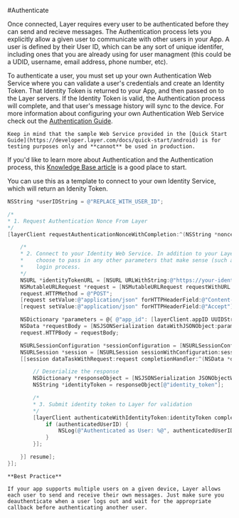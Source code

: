 #Authenticate

Once connected, Layer requires every user to be authenticated before they can send and recieve messages. The Authentication process lets you explicitly allow a given user to communicate with other users in your App. A user is defined by their User ID, which can be any sort of unique identifer, including ones that you are already using for user managment (this could be a UDID, username, email address, phone number, etc).

To authenticate a user, you must set up your own Authentication Web Service where you can validate a user's credentials and create an Identity Token. That Identity Token is returned to your App, and then passed on to the Layer servers. If the Identity Token is valid, the Authentication process will complete, and that user's message history will sync to the device. For more information about configuring your own Authentication Web Service check out the [Authentication Guide](https://developer.layer.com/docs/guides#authentication). 

```emphasis
Keep in mind that the sample Web Service provided in the [Quick Start Guide](https://developer.layer.com/docs/quick-start/android) is for testing purposes only and **cannot** be used in production.
```

If you'd like to learn more about Authentication and the Authentication process, this [Knowledge Base article](https://support.layer.com/hc/en-us/articles/204225940-How-does-Authentication-work-) is a good place to start. 

You can use this as a template to connect to your own Identity Service, which will return an Idenity Token.

```objective-c
NSString *userIDString = @"REPLACE_WITH_USER_ID";

/*
* 1. Request Authentication Nonce From Layer
*/
[layerClient requestAuthenticationNonceWithCompletion:^(NSString *nonce, NSError *error) {

    /*
    * 2. Connect to your Identity Web Service. In addition to your Layer App ID, User ID, and nonce, you can
    *    choose to pass in any other parameters that make sense (such as a password), depending on your App's 
    *    login process.
    */
    NSURL *identityTokenURL = [NSURL URLWithString:@"https://your-identity-provider.com/authenticate"];
    NSMutableURLRequest *request = [NSMutableURLRequest requestWithURL:identityTokenURL];
    request.HTTPMethod = @"POST";
    [request setValue:@"application/json" forHTTPHeaderField:@"Content-Type"];
    [request setValue:@"application/json" forHTTPHeaderField:@"Accept"];

    NSDictionary *parameters = @{ @"app_id": [layerClient.appID UUIDString], @"user_id": userIDString, @"nonce": nonce };
    NSData *requestBody = [NSJSONSerialization dataWithJSONObject:parameters options:0 error:nil];
    request.HTTPBody = requestBody;

    NSURLSessionConfiguration *sessionConfiguration = [NSURLSessionConfiguration ephemeralSessionConfiguration];
    NSURLSession *session = [NSURLSession sessionWithConfiguration:sessionConfiguration];
    [[session dataTaskWithRequest:request completionHandler:^(NSData *data, NSURLResponse *response, NSError *error) {

        // Deserialize the response
        NSDictionary *responseObject = [NSJSONSerialization JSONObjectWithData:data options:0 error:nil];
        NSString *identityToken = responseObject[@"identity_token"];

        /*
        * 3. Submit identity token to Layer for validation
        */
        [layerClient authenticateWithIdentityToken:identityToken completion:^(NSString *authenticatedUserID, NSError *error) {
            if (authenticatedUserID) {
                NSLog(@"Authenticated as User: %@", authenticatedUserID);
            }
        }];

    }] resume];
}];
```

```emphasis
**Best Practice**

If your app supports multiple users on a given device, Layer allows each user to send and receive their own messages. Just make sure you deauthenticate when a user logs out and wait for the appropriate callback before authenticating another user.
```
